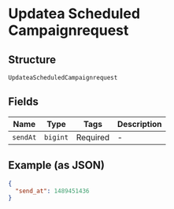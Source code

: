 
# Updatea Scheduled Campaignrequest

## Structure

`UpdateaScheduledCampaignrequest`

## Fields

| Name | Type | Tags | Description |
|  --- | --- | --- | --- |
| `sendAt` | `bigint` | Required | - |

## Example (as JSON)

```json
{
  "send_at": 1489451436
}
```

